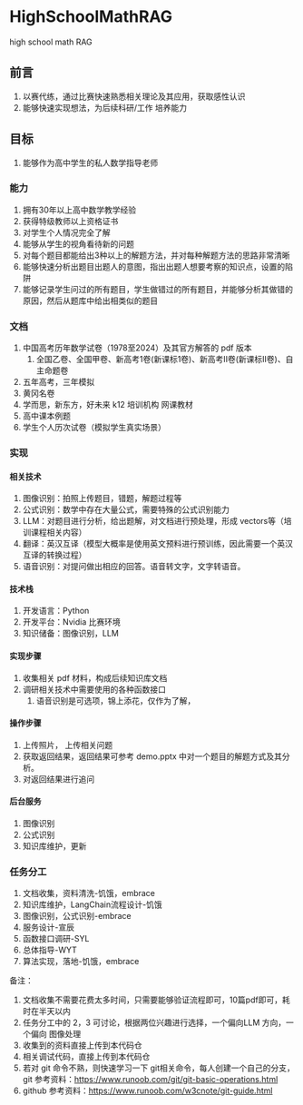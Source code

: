 # HighSchoolMathRAG
high school math RAG

## 前言

1. 以赛代练，通过比赛快速熟悉相关理论及其应用，获取感性认识
2. 能够快速实现想法，为后续科研/工作 培养能力

## 目标

1. 能够作为高中学生的私人数学指导老师

### 能力

1. 拥有30年以上高中数学教学经验
2. 获得特级教师以上资格证书
3. 对学生个人情况完全了解
4. 能够从学生的视角看待新的问题
5. 对每个题目都能给出3种以上的解题方法，并对每种解题方法的思路非常清晰
6. 能够快速分析出题目出题人的意图，指出出题人想要考察的知识点，设置的陷阱
7. 能够记录学生问过的所有题目，学生做错过的所有题目，并能够分析其做错的原因，然后从题库中给出相类似的题目

### 文档

1. 中国高考历年数学试卷（1978至2024）及其官方解答的  pdf 版本
   1. 全国乙卷、全国甲卷、新高考1卷(新课标1卷)、新高考Ⅱ卷(新课标Ⅱ卷)、自主命题卷
2. 五年高考，三年模拟
3. 黄冈名卷
4. 学而思，新东方，好未来 k12 培训机构 网课教材
5. 高中课本例题
6. 学生个人历次试卷（模拟学生真实场景）

### 实现

#### 相关技术

1. 图像识别：拍照上传题目，错题，解题过程等
2. 公式识别：数学中存在大量公式，需要特殊的公式识别能力
3. LLM：对题目进行分析，给出题解，对文档进行预处理，形成 vectors等（培训课程相关内容）
4. 翻译：英汉互译（模型大概率是使用英文预料进行预训练，因此需要一个英汉互译的转换过程）
5. 语音识别：对提问做出相应的回答。语音转文字，文字转语音。

#### 技术栈

1. 开发语言：Python
2. 开发平台：Nvidia 比赛环境
3. 知识储备：图像识别，LLM

#### 实现步骤

1. 收集相关 pdf 材料，构成后续知识库文档
2. 调研相关技术中需要使用的各种函数接口
   1. 语音识别是可选项，锦上添花，仅作为了解，

#### 操作步骤

1. 上传照片， 上传相关问题
2. 获取返回结果，返回结果可参考 demo.pptx 中对一个题目的解题方式及其分析。
3. 对返回结果进行追问

#### 后台服务

1. 图像识别
2. 公式识别
3. 知识库维护，更新

### 任务分工

1. 文档收集，资料清洗-饥饿，embrace
2. 知识库维护，LangChain流程设计-饥饿
3. 图像识别，公式识别-embrace
4. 服务设计-宣辰
5. 函数接口调研-SYL
6. 总体指导-WYT
7. 算法实现，落地-饥饿，embrace

备注：

1. 文档收集不需要花费太多时间，只需要能够验证流程即可，10篇pdf即可，耗时在半天以内
2. 任务分工中的 2，3 可讨论，根据两位兴趣进行选择，一个偏向LLM 方向，一个偏向 图像处理
3. 收集到的资料直接上传到本代码仓
4. 相关调试代码，直接上传到本代码仓
5. 若对 git 命令不熟，则快速学习一下 git相关命令，每人创建一个自己的分支，git 参考资料：https://www.runoob.com/git/git-basic-operations.html
6. github 参考资料：https://www.runoob.com/w3cnote/git-guide.html

